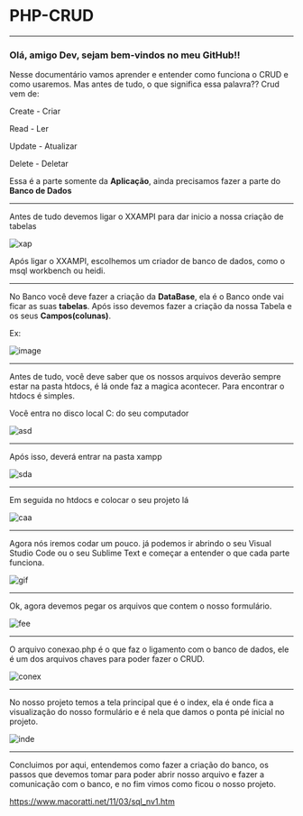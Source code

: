 # PHP-CRUD #
<hr>

<h3>Olá, amigo Dev, sejam bem-vindos no meu GitHub!!</h3>

Nesse documentário vamos aprender e entender como funciona o CRUD e como usaremos. Mas antes de tudo, o que significa essa palavra?? </h1>
Crud vem de:<p>
Create - Criar<p>
Read - Ler<p>
Update - Atualizar<p>
Delete - Deletar<p>

  Essa é a parte somente da <b>Aplicação</b>, ainda precisamos fazer a parte do <b>Banco de Dados</b>

<hr>
Antes de tudo devemos ligar o XXAMPI para dar inicio a nossa criação de tabelas


![xap](https://user-images.githubusercontent.com/128431515/228918075-2d19010b-cac4-4ffb-8501-20d5554c8015.png)

Após ligar o XXAMPI, escolhemos um criador de banco de dados, como o msql workbench ou heidi. 
<hr>


No Banco você deve fazer a criação da <b>DataBase</b>, ela é o Banco onde vai ficar as suas <b>tabelas</b>. Após isso devemos fazer a criação da
nossa Tabela e os seus <b>Campos(colunas)</b>.<p>
  Ex:

![image](https://user-images.githubusercontent.com/128431515/228084796-0ca55c2f-4488-4e2a-aea6-63133724fb85.png)

<hr></hr>


Antes de tudo, você deve saber que os nossos arquivos deverão sempre estar na pasta htdocs, é lá onde faz a magica acontecer. Para encontrar o htdocs é simples.

Você entra no disco local C: do seu computador

![asd](https://user-images.githubusercontent.com/128431515/229643158-97ca5e18-8613-42c7-bfec-3fe45744473f.png)

<hr>
Após isso, deverá entrar na pasta xampp

![sda](https://user-images.githubusercontent.com/128431515/229643363-101e9ef2-c646-495c-acbf-df354a866d57.png)


<hr>
Em seguida no htdocs e colocar o seu projeto lá

![caa](https://user-images.githubusercontent.com/128431515/229643517-4abf1820-348d-46de-8768-cbd5877ec0a3.png)


 <hr>
Agora nós iremos codar um pouco. já podemos ir abrindo o seu Visual Studio Code ou o seu Sublime Text e começar a entender o que cada parte funciona.


![gif](https://user-images.githubusercontent.com/128431515/228334861-b5c09ee6-987f-46ea-9a89-837ba14626a5.gif)

<hr>
Ok, agora devemos pegar os arquivos que contem o nosso formulário.

![fee](https://user-images.githubusercontent.com/128431515/229643693-73cf3ee3-7926-4573-828d-5d58322b1aeb.png)


<hr>

O arquivo conexao.php é o que faz o ligamento com o banco de dados, ele é um dos arquivos chaves para poder fazer o CRUD.

![conex](https://user-images.githubusercontent.com/128431515/229643787-08a78f5e-d363-45f4-9ead-fe2bce53b884.png)


<hr>
No nosso projeto temos a tela principal que é o index, ela é onde fica a visualização do nosso formulário e é nela que damos o ponta pé inicial 
no projeto.

![inde](https://user-images.githubusercontent.com/128431515/229643861-22b1a941-34b9-4498-ba00-7dbb48779c5b.png)


<hr>

Concluimos por aqui, entendemos como fazer a criação do banco, os passos que devemos tomar para poder abrir nosso arquivo e fazer a comunicação com o banco,
e no fim vimos como ficou o nosso projeto.



https://www.macoratti.net/11/03/sql_nv1.htm

